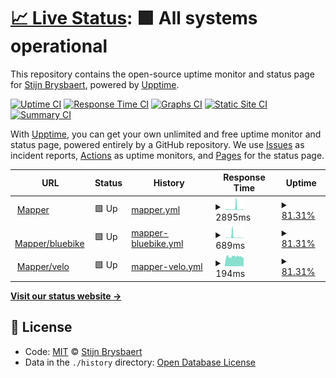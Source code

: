 # [📈 Live Status](https://stijnbrysbaert.github.io/upptime): <!--live status--> **🟩 All systems operational**

This repository contains the open-source uptime monitor and status page for [Stijn Brysbaert](https://www.linkedin.com/in/stijn-brysbaert/), powered by [Upptime](https://github.com/upptime/upptime).

[![Uptime CI](https://github.com/koj-co/upptime/workflows/Uptime%20CI/badge.svg)](https://github.com/koj-co/upptime/actions?query=workflow%3A%22Uptime+CI%22)
[![Response Time CI](https://github.com/koj-co/upptime/workflows/Response%20Time%20CI/badge.svg)](https://github.com/koj-co/upptime/actions?query=workflow%3A%22Response+Time+CI%22)
[![Graphs CI](https://github.com/koj-co/upptime/workflows/Graphs%20CI/badge.svg)](https://github.com/koj-co/upptime/actions?query=workflow%3A%22Graphs+CI%22)
[![Static Site CI](https://github.com/koj-co/upptime/workflows/Static%20Site%20CI/badge.svg)](https://github.com/koj-co/upptime/actions?query=workflow%3A%22Static+Site+CI%22)
[![Summary CI](https://github.com/koj-co/upptime/workflows/Summary%20CI/badge.svg)](https://github.com/koj-co/upptime/actions?query=workflow%3A%22Summary+CI%22)

With [Upptime](https://upptime.js.org), you can get your own unlimited and free uptime monitor and status page, powered entirely by a GitHub repository. We use [Issues](https://github.com/stijnbrysbaert/upptime/issues) as incident reports, [Actions](https://github.com/stijnbrysbaert/upptime/actions) as uptime monitors, and [Pages](https://stijnbrysbaert.github.io/upptime) for the status page.

<!--start: status pages-->
<!-- This summary is generated by Upptime (https://github.com/upptime/upptime) -->
<!-- Do not edit this manually, your changes will be overwritten -->
<!-- prettier-ignore -->
| URL | Status | History | Response Time | Uptime |
| --- | ------ | ------- | ------------- | ------ |
| <img alt="" src="https://favicons.githubusercontent.com/bluebike-mapper.azurewebsites.net" height="13"> [Mapper](https://bluebike-mapper.azurewebsites.net/) | 🟩 Up | [mapper.yml](https://github.com/stijnbrysbaert/upptime/commits/master/history/mapper.yml) | <details><summary><img alt="Response time graph" src="./graphs/mapper/response-time-week.png" height="20"> 2895ms</summary><br><a href="https://stijnbrysbaert.github.io/upptime/history/mapper"><img alt="Response time 4968" src="https://img.shields.io/endpoint?url=https%3A%2F%2Fraw.githubusercontent.com%2Fstijnbrysbaert%2Fupptime%2Fmaster%2Fapi%2Fmapper%2Fresponse-time.json"></a><br><a href="https://stijnbrysbaert.github.io/upptime/history/mapper"><img alt="24-hour response time 2462" src="https://img.shields.io/endpoint?url=https%3A%2F%2Fraw.githubusercontent.com%2Fstijnbrysbaert%2Fupptime%2Fmaster%2Fapi%2Fmapper%2Fresponse-time-day.json"></a><br><a href="https://stijnbrysbaert.github.io/upptime/history/mapper"><img alt="7-day response time 2895" src="https://img.shields.io/endpoint?url=https%3A%2F%2Fraw.githubusercontent.com%2Fstijnbrysbaert%2Fupptime%2Fmaster%2Fapi%2Fmapper%2Fresponse-time-week.json"></a><br><a href="https://stijnbrysbaert.github.io/upptime/history/mapper"><img alt="30-day response time 4968" src="https://img.shields.io/endpoint?url=https%3A%2F%2Fraw.githubusercontent.com%2Fstijnbrysbaert%2Fupptime%2Fmaster%2Fapi%2Fmapper%2Fresponse-time-month.json"></a><br><a href="https://stijnbrysbaert.github.io/upptime/history/mapper"><img alt="1-year response time 4968" src="https://img.shields.io/endpoint?url=https%3A%2F%2Fraw.githubusercontent.com%2Fstijnbrysbaert%2Fupptime%2Fmaster%2Fapi%2Fmapper%2Fresponse-time-year.json"></a></details> | <details><summary><a href="https://stijnbrysbaert.github.io/upptime/history/mapper">81.31%</a></summary><a href="https://stijnbrysbaert.github.io/upptime/history/mapper"><img alt="All-time uptime 90.59%" src="https://img.shields.io/endpoint?url=https%3A%2F%2Fraw.githubusercontent.com%2Fstijnbrysbaert%2Fupptime%2Fmaster%2Fapi%2Fmapper%2Fuptime.json"></a><br><a href="https://stijnbrysbaert.github.io/upptime/history/mapper"><img alt="24-hour uptime 76.80%" src="https://img.shields.io/endpoint?url=https%3A%2F%2Fraw.githubusercontent.com%2Fstijnbrysbaert%2Fupptime%2Fmaster%2Fapi%2Fmapper%2Fuptime-day.json"></a><br><a href="https://stijnbrysbaert.github.io/upptime/history/mapper"><img alt="7-day uptime 81.31%" src="https://img.shields.io/endpoint?url=https%3A%2F%2Fraw.githubusercontent.com%2Fstijnbrysbaert%2Fupptime%2Fmaster%2Fapi%2Fmapper%2Fuptime-week.json"></a><br><a href="https://stijnbrysbaert.github.io/upptime/history/mapper"><img alt="30-day uptime 90.59%" src="https://img.shields.io/endpoint?url=https%3A%2F%2Fraw.githubusercontent.com%2Fstijnbrysbaert%2Fupptime%2Fmaster%2Fapi%2Fmapper%2Fuptime-month.json"></a><br><a href="https://stijnbrysbaert.github.io/upptime/history/mapper"><img alt="1-year uptime 90.59%" src="https://img.shields.io/endpoint?url=https%3A%2F%2Fraw.githubusercontent.com%2Fstijnbrysbaert%2Fupptime%2Fmaster%2Fapi%2Fmapper%2Fuptime-year.json"></a></details>
| <img alt="" src="https://favicons.githubusercontent.com/bluebike-mapper.azurewebsites.net" height="13"> [Mapper/bluebike](https://bluebike-mapper.azurewebsites.net/bluebike.ttl) | 🟩 Up | [mapper-bluebike.yml](https://github.com/stijnbrysbaert/upptime/commits/master/history/mapper-bluebike.yml) | <details><summary><img alt="Response time graph" src="./graphs/mapper-bluebike/response-time-week.png" height="20"> 689ms</summary><br><a href="https://stijnbrysbaert.github.io/upptime/history/mapper-bluebike"><img alt="Response time 396" src="https://img.shields.io/endpoint?url=https%3A%2F%2Fraw.githubusercontent.com%2Fstijnbrysbaert%2Fupptime%2Fmaster%2Fapi%2Fmapper-bluebike%2Fresponse-time.json"></a><br><a href="https://stijnbrysbaert.github.io/upptime/history/mapper-bluebike"><img alt="24-hour response time 219" src="https://img.shields.io/endpoint?url=https%3A%2F%2Fraw.githubusercontent.com%2Fstijnbrysbaert%2Fupptime%2Fmaster%2Fapi%2Fmapper-bluebike%2Fresponse-time-day.json"></a><br><a href="https://stijnbrysbaert.github.io/upptime/history/mapper-bluebike"><img alt="7-day response time 689" src="https://img.shields.io/endpoint?url=https%3A%2F%2Fraw.githubusercontent.com%2Fstijnbrysbaert%2Fupptime%2Fmaster%2Fapi%2Fmapper-bluebike%2Fresponse-time-week.json"></a><br><a href="https://stijnbrysbaert.github.io/upptime/history/mapper-bluebike"><img alt="30-day response time 396" src="https://img.shields.io/endpoint?url=https%3A%2F%2Fraw.githubusercontent.com%2Fstijnbrysbaert%2Fupptime%2Fmaster%2Fapi%2Fmapper-bluebike%2Fresponse-time-month.json"></a><br><a href="https://stijnbrysbaert.github.io/upptime/history/mapper-bluebike"><img alt="1-year response time 396" src="https://img.shields.io/endpoint?url=https%3A%2F%2Fraw.githubusercontent.com%2Fstijnbrysbaert%2Fupptime%2Fmaster%2Fapi%2Fmapper-bluebike%2Fresponse-time-year.json"></a></details> | <details><summary><a href="https://stijnbrysbaert.github.io/upptime/history/mapper-bluebike">81.31%</a></summary><a href="https://stijnbrysbaert.github.io/upptime/history/mapper-bluebike"><img alt="All-time uptime 90.59%" src="https://img.shields.io/endpoint?url=https%3A%2F%2Fraw.githubusercontent.com%2Fstijnbrysbaert%2Fupptime%2Fmaster%2Fapi%2Fmapper-bluebike%2Fuptime.json"></a><br><a href="https://stijnbrysbaert.github.io/upptime/history/mapper-bluebike"><img alt="24-hour uptime 76.80%" src="https://img.shields.io/endpoint?url=https%3A%2F%2Fraw.githubusercontent.com%2Fstijnbrysbaert%2Fupptime%2Fmaster%2Fapi%2Fmapper-bluebike%2Fuptime-day.json"></a><br><a href="https://stijnbrysbaert.github.io/upptime/history/mapper-bluebike"><img alt="7-day uptime 81.31%" src="https://img.shields.io/endpoint?url=https%3A%2F%2Fraw.githubusercontent.com%2Fstijnbrysbaert%2Fupptime%2Fmaster%2Fapi%2Fmapper-bluebike%2Fuptime-week.json"></a><br><a href="https://stijnbrysbaert.github.io/upptime/history/mapper-bluebike"><img alt="30-day uptime 90.59%" src="https://img.shields.io/endpoint?url=https%3A%2F%2Fraw.githubusercontent.com%2Fstijnbrysbaert%2Fupptime%2Fmaster%2Fapi%2Fmapper-bluebike%2Fuptime-month.json"></a><br><a href="https://stijnbrysbaert.github.io/upptime/history/mapper-bluebike"><img alt="1-year uptime 90.59%" src="https://img.shields.io/endpoint?url=https%3A%2F%2Fraw.githubusercontent.com%2Fstijnbrysbaert%2Fupptime%2Fmaster%2Fapi%2Fmapper-bluebike%2Fuptime-year.json"></a></details>
| <img alt="" src="https://favicons.githubusercontent.com/bluebike-mapper.azurewebsites.net" height="13"> [Mapper/velo](https://bluebike-mapper.azurewebsites.net/) | 🟩 Up | [mapper-velo.yml](https://github.com/stijnbrysbaert/upptime/commits/master/history/mapper-velo.yml) | <details><summary><img alt="Response time graph" src="./graphs/mapper-velo/response-time-week.png" height="20"> 194ms</summary><br><a href="https://stijnbrysbaert.github.io/upptime/history/mapper-velo"><img alt="Response time 195" src="https://img.shields.io/endpoint?url=https%3A%2F%2Fraw.githubusercontent.com%2Fstijnbrysbaert%2Fupptime%2Fmaster%2Fapi%2Fmapper-velo%2Fresponse-time.json"></a><br><a href="https://stijnbrysbaert.github.io/upptime/history/mapper-velo"><img alt="24-hour response time 208" src="https://img.shields.io/endpoint?url=https%3A%2F%2Fraw.githubusercontent.com%2Fstijnbrysbaert%2Fupptime%2Fmaster%2Fapi%2Fmapper-velo%2Fresponse-time-day.json"></a><br><a href="https://stijnbrysbaert.github.io/upptime/history/mapper-velo"><img alt="7-day response time 194" src="https://img.shields.io/endpoint?url=https%3A%2F%2Fraw.githubusercontent.com%2Fstijnbrysbaert%2Fupptime%2Fmaster%2Fapi%2Fmapper-velo%2Fresponse-time-week.json"></a><br><a href="https://stijnbrysbaert.github.io/upptime/history/mapper-velo"><img alt="30-day response time 195" src="https://img.shields.io/endpoint?url=https%3A%2F%2Fraw.githubusercontent.com%2Fstijnbrysbaert%2Fupptime%2Fmaster%2Fapi%2Fmapper-velo%2Fresponse-time-month.json"></a><br><a href="https://stijnbrysbaert.github.io/upptime/history/mapper-velo"><img alt="1-year response time 195" src="https://img.shields.io/endpoint?url=https%3A%2F%2Fraw.githubusercontent.com%2Fstijnbrysbaert%2Fupptime%2Fmaster%2Fapi%2Fmapper-velo%2Fresponse-time-year.json"></a></details> | <details><summary><a href="https://stijnbrysbaert.github.io/upptime/history/mapper-velo">81.31%</a></summary><a href="https://stijnbrysbaert.github.io/upptime/history/mapper-velo"><img alt="All-time uptime 90.59%" src="https://img.shields.io/endpoint?url=https%3A%2F%2Fraw.githubusercontent.com%2Fstijnbrysbaert%2Fupptime%2Fmaster%2Fapi%2Fmapper-velo%2Fuptime.json"></a><br><a href="https://stijnbrysbaert.github.io/upptime/history/mapper-velo"><img alt="24-hour uptime 76.80%" src="https://img.shields.io/endpoint?url=https%3A%2F%2Fraw.githubusercontent.com%2Fstijnbrysbaert%2Fupptime%2Fmaster%2Fapi%2Fmapper-velo%2Fuptime-day.json"></a><br><a href="https://stijnbrysbaert.github.io/upptime/history/mapper-velo"><img alt="7-day uptime 81.31%" src="https://img.shields.io/endpoint?url=https%3A%2F%2Fraw.githubusercontent.com%2Fstijnbrysbaert%2Fupptime%2Fmaster%2Fapi%2Fmapper-velo%2Fuptime-week.json"></a><br><a href="https://stijnbrysbaert.github.io/upptime/history/mapper-velo"><img alt="30-day uptime 90.59%" src="https://img.shields.io/endpoint?url=https%3A%2F%2Fraw.githubusercontent.com%2Fstijnbrysbaert%2Fupptime%2Fmaster%2Fapi%2Fmapper-velo%2Fuptime-month.json"></a><br><a href="https://stijnbrysbaert.github.io/upptime/history/mapper-velo"><img alt="1-year uptime 90.59%" src="https://img.shields.io/endpoint?url=https%3A%2F%2Fraw.githubusercontent.com%2Fstijnbrysbaert%2Fupptime%2Fmaster%2Fapi%2Fmapper-velo%2Fuptime-year.json"></a></details>

<!--end: status pages-->

[**Visit our status website →**](https://stijnbrysbaert.github.io/upptime)

## 📄 License

- Code: [MIT](./LICENSE) © [Stijn Brysbaert](https://www.linkedin.com/in/stijn-brysbaert/)
- Data in the `./history` directory: [Open Database License](https://opendatacommons.org/licenses/odbl/1-0/)
